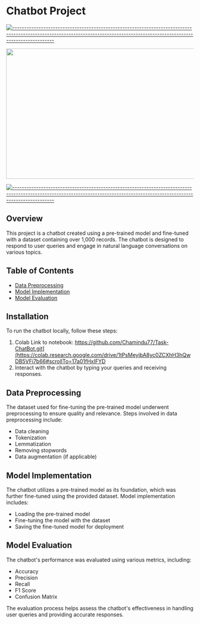# Chatbot Project

[![-----------------------------------------------------------------------------------------------------------------------------------------------------------------------------](https://raw.githubusercontent.com/andreasbm/readme/master/assets/lines/aqua.png)](https://github.com/BaseMax?tab=repositories)

<p align="center">
  <img src="https://github.com/Chamindu77/Task-ChatBot/assets/117502200/f3643379-29c6-4894-8b78-3bbb011b4bd7" width="550" height="350"/>
</p>

[![-----------------------------------------------------------------------------------------------------------------------------------------------------------------------------](https://raw.githubusercontent.com/andreasbm/readme/master/assets/lines/aqua.png)](https://github.com/BaseMax?tab=repositories)

## Overview

This project is a chatbot created using a pre-trained model and fine-tuned with a dataset containing over 1,000 records. The chatbot is designed to respond to user queries and engage in natural language conversations on various topics.

## Table of Contents

- [Data Preprocessing](#data-preprocessing)
- [Model Implementation](#model-implementation)
- [Model Evaluation](#model-evaluation)

## Installation

To run the chatbot locally, follow these steps:

1. Colab Link to notebook: https://github.com/Chamindu77/Task-ChatBot.git](https://colab.research.google.com/drive/1tPsMeyjbA8yc0ZCXhH3hQwDB5VFi7b66#scrollTo=17a01fHxIFYD
2. Interact with the chatbot by typing your queries and receiving responses.

## Data Preprocessing

The dataset used for fine-tuning the pre-trained model underwent preprocessing to ensure quality and relevance. Steps involved in data preprocessing include:

- Data cleaning
- Tokenization
- Lemmatization
- Removing stopwords
- Data augmentation (if applicable)

## Model Implementation

The chatbot utilizes a pre-trained model as its foundation, which was further fine-tuned using the provided dataset. Model implementation includes:

- Loading the pre-trained model
- Fine-tuning the model with the dataset
- Saving the fine-tuned model for deployment

## Model Evaluation

The chatbot's performance was evaluated using various metrics, including:

- Accuracy
- Precision
- Recall
- F1 Score
- Confusion Matrix

The evaluation process helps assess the chatbot's effectiveness in handling user queries and providing accurate responses.

